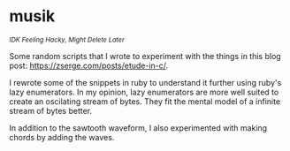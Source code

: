# musik

<sup>_IDK Feeling Hacky, Might Delete Later_</sup>

Some random scripts that I wrote to experiment with the things in this blog
post: https://zserge.com/posts/etude-in-c/.

I rewrote some of the snippets in ruby to understand it further using ruby's
lazy enumerators. In my opinion, lazy enumerators are more well suited to
create an oscilating stream of bytes. They fit the mental model of a infinite
stream of bytes better.

In addition to the sawtooth waveform, I also experimented with making chords by
adding the waves.


